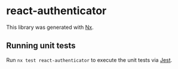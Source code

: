 # react-authenticator

This library was generated with [Nx](https://nx.dev).

## Running unit tests

Run `nx test react-authenticator` to execute the unit tests via [Jest](https://jestjs.io).
